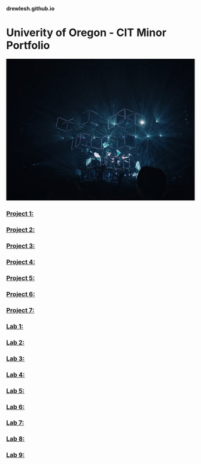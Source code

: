 #### drewlesh.github.io
# Univerity of Oregon - CIT Minor Portfolio
![Homepage Image](https://github.com/drewlesh/drewlesh.github.io/blob/images/CIT-Github-Homepage.jpg)
### [Project 1:](https://uo-cit-drewlesh.github.io/CIT-281-WebApplicationDevelopment-I/Project1/)

### [Project 2:](https://uo-cit-drewlesh.github.io/CIT-281-WebApplicationDevelopment-I/Project2/)

### [Project 3:](https://uo-cit-drewlesh.github.io/CIT-281-WebApplicationDevelopment-I/Project3/)

### [Project 4:](https://uo-cit-drewlesh.github.io/CIT-281-WebApplicationDevelopment-I/Project4/)

### [Project 5:](https://uo-cit-drewlesh.github.io/CIT-281-WebApplicationDevelopment-I/Project5/)

### [Project 6:](https://uo-cit-drewlesh.github.io/CIT-281-WebApplicationDevelopment-I/Project6/)

### [Project 7:](https://uo-cit-drewlesh.github.io/CIT-281-WebApplicationDevelopment-I/Project7/)



### [Lab 1:](https://uo-cit-drewlesh.github.io/CIT281-lab-1/)

### [Lab 2:](https://uo-cit-drewlesh.github.io/CIT281-lab-2/)

### [Lab 3:](https://uo-cit-drewlesh.github.io/CIT281-lab-3/)

### [Lab 4:](https://uo-cit-drewlesh.github.io/CIT281-lab-4/)

### [Lab 5:](https://uo-cit-drewlesh.github.io/CIT281-lab-5/)

### [Lab 6:](https://uo-cit-drewlesh.github.io/CIT281-lab-6/)

### [Lab 7:](https://uo-cit-drewlesh.github.io/CIT281-lab-7/)

### [Lab 8:](https://uo-cit-drewlesh.github.io/CIT281-lab-8/)

### [Lab 9:](https://uo-cit-drewlesh.github.io/CIT281-lab-9/)

